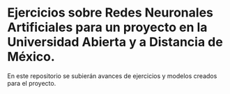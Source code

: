 # Ejercicios sobre Redes Neuronales Artificiales para un proyecto en la Universidad Abierta y a Distancia de México.

En este repositorio se subierán avances de ejercicios y modelos creados para el proyecto.
